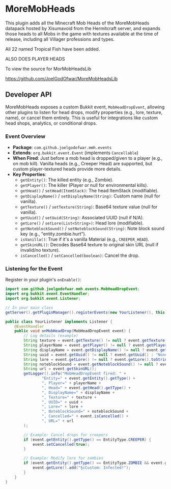 # MoreMobHeads
This plugin adds all the Minecraft Mob Heads of the MoreMobHeads 
datapack hosted by Xisumavoid from the Hermitcraft server, and expands 
those heads to all Mobs in the game with textures available at the time 
of release, including all Villager professions and types.

All 22 named Tropical Fish have been added.

ALSO DOES PLAYER HEADS

To view the source for MorMobHeadsLib

https://github.com/JoelGodOfwar/MoreMobHeadsLib

## Developer API

MoreMobHeads exposes a custom Bukkit event, `MobHeadDropEvent`, allowing other plugins to listen for head drops, modify properties (e.g., lore, texture, name), or cancel them entirely. This is useful for integrations like custom head shops, analytics, or conditional drops.

### Event Overview
- **Package**: `com.github.joelgodofwar.mmh.events`
- **Extends**: `org.bukkit.event.Event` (implements `Cancellable`)
- **When Fired**: Just before a mob head is dropped/given to a player (e.g., on mob kill). Vanilla heads (e.g., Creeper Head) are supported, but custom player-textured heads provide more details.
- **Key Properties**:
    - `getEntity()`: The killed entity (e.g., Zombie).
    - `getPlayer()`: The killer (Player or null for environmental kills).
    - `getHead()` / `setHead(ItemStack)`: The head ItemStack (modifiable).
    - `getDisplayName()` / `setDisplayName(String)`: Custom name (null for vanilla).
    - `getTexture()` / `setTexture(String)`: Base64 texture value (null for vanilla).
    - `getUuid()` / `setUuid(String)`: Associated UUID (null if N/A).
    - `getLore()` / `setLore(List<String>)`: Head lore (modifiable).
    - `getNoteblockSound()` / `setNoteblockSound(String)`: Note block sound key (e.g., "entity.zombie.hurt").
    - `isVanilla()`: True if it's a vanilla Material (e.g., `CREEPER_HEAD`).
    - `getSkinURL()`: Decodes Base64 texture to original skin URL (null if invalid/no texture).
    - `isCancelled()` / `setCancelled(boolean)`: Cancel the drop.

### Listening for the Event
Register in your plugin's `onEnable()`:

```java
import com.github.joelgodofwar.mmh.events.MobHeadDropEvent;
import org.bukkit.event.EventHandler;
import org.bukkit.event.Listener;

// In your main class
getServer().getPluginManager().registerEvents(new YourListener(), this);

public class YourListener implements Listener {
    @EventHandler
    public void onMobHeadDrop(MobHeadDropEvent event) {
        // Log details (example)
        String texture = event.getTexture() != null ? event.getTexture().substring(0, Math.min(event.getTexture().length(), 20)) + "..." : "None";
        String playerName = event.getPlayer() != null ? event.getPlayer().getName() : "None";
        String displayName = event.getDisplayName() != null ? event.getDisplayName() : "None";
        String uuid = event.getUuid() != null ? event.getUuid() : "None";
        String lore = event.getLore() != null ? event.getLore().toString() : "None";
        String noteblockSound = event.getNoteblockSound() != null ? event.getNoteblockSound() : "None";
        String url = event.getSkinURL();
        getLogger().info("MobHeadDropEvent fired: " +
                "Entity=" + event.getEntity().getType() +
                ", Player=" + playerName +
                ", Head=" + event.getHead().getType() +
                ", DisplayName=" + displayName +
                ", Texture=" + texture +
                ", UUID=" + uuid +
                ", Lore=" + lore +
                ", NoteblockSound=" + noteblockSound +
                ", Cancelled=" + event.isCancelled() +
                ", URL=" + url
        );

        // Example: Cancel drops for creepers
        if (event.getEntity().getType() == EntityType.CREEPER) {
            event.setCancelled(true);
        }

        // Example: Modify lore for zombies
        if (event.getEntity().getType() == EntityType.ZOMBIE && event.getLore() != null) {
            event.getLore().add("§cCustom: Infected!");
        }
    }
}